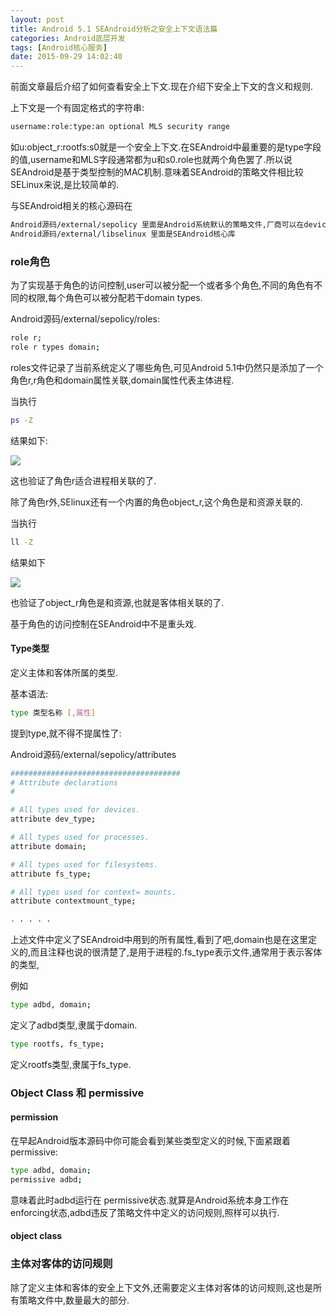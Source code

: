 ```yaml
---
layout: post
title: Android 5.1 SEAndroid分析之安全上下文语法篇
categories: Android底层开发
tags: [Android核心服务]
date: 2015-09-29 14:02:40
---
```


前面文章最后介绍了如何查看安全上下文.现在介绍下安全上下文的含义和规则.

上下文是一个有固定格式的字符串:

```bash
username:role:type:an optional MLS security range
```
如u:object_r:rootfs:s0就是一个安全上下文.在SEAndroid中最重要的是type字段的值,username和MLS字段通常都为u和s0.role也就两个角色罢了.所以说SEAndroid是基于类型控制的MAC机制.意味着SEAndroid的策略文件相比较SELinux来说,是比较简单的.

与SEAndroid相关的核心源码在

```bash
Android源码/external/sepolicy 里面是Android系统默认的策略文件,厂商可以在device目录中添加和覆盖策略文件
Android源码/external/libselinux 里面是SEAndroid核心库
```
<!--more-->

### role角色

为了实现基于角色的访问控制,user可以被分配一个或者多个角色,不同的角色有不同的权限,每个角色可以被分配若干domain types.

Android源码/external/sepolicy/roles:

```bash
role r;
role r types domain;  
```

roles文件记录了当前系统定义了哪些角色,可见Android 5.1中仍然只是添加了一个角色r,r角色和domain属性关联,domain属性代表主体进程.

当执行
```bash
ps -Z
```
结果如下:

![][1]

这也验证了角色r适合进程相关联的了.


除了角色r外,SElinux还有一个内置的角色object_r,这个角色是和资源关联的.

当执行
```bash
ll -Z
```
结果如下

![][2]

也验证了object_r角色是和资源,也就是客体相关联的了.

基于角色的访问控制在SEAndroid中不是重头戏.

#### Type类型

定义主体和客体所属的类型.

基本语法:

```bash
type 类型名称 [,属性]
```
提到type,就不得不提属性了:

Android源码/external/sepolicy/attributes

```bash
######################################
# Attribute declarations
#

# All types used for devices.
attribute dev_type;

# All types used for processes.
attribute domain;

# All types used for filesystems.
attribute fs_type;

# All types used for context= mounts.
attribute contextmount_type;

. . . . . 
```
上述文件中定义了SEAndroid中用到的所有属性,看到了吧,domain也是在这里定义的,而且注释也说的很清楚了,是用于进程的.fs_type表示文件,通常用于表示客体的类型,

例如

```bash
type adbd, domain;
```
定义了adbd类型,隶属于domain.

```bash
type rootfs, fs_type;
```
定义rootfs类型,隶属于fs_type.



### Object Class 和 permissive

#### permission

在早起Android版本源码中你可能会看到某些类型定义的时候,下面紧跟着permissive:
```bash
type adbd, domain;
permissive adbd;
```
意味着此时adbd运行在 permissive状态.就算是Android系统本身工作在enforcing状态,adbd违反了策略文件中定义的访问规则,照样可以执行.

#### object class




### 主体对客体的访问规则

除了定义主体和客体的安全上下文外,还需要定义主体对客体的访问规则,这也是所有策略文件中,数量最大的部分.






[1]: http://7xj6ce.com1.z0.glb.clouddn.com/Android-seandroid-1-7.png
[2]: http://7xj6ce.com1.z0.glb.clouddn.com/Android-seandroid-2-2.png






















